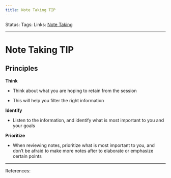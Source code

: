 ```yaml
---
title: Note Taking TIP
---
```

Status:
Tags:
Links: [Note Taking](out/note-taking.md)
___
# Note Taking TIP
## Principles
**Think**

-   Think about what you are hoping to retain from the session
    
-   This will help you filter the right information
    

**Identify**

-   Listen to the information, and identify what is most important to you and your goals
    

**Prioritize**

-   When reviewing notes, prioritize what is most important to you, and don’t be afraid to make more notes after to elaborate or emphasize certain points
___
References: